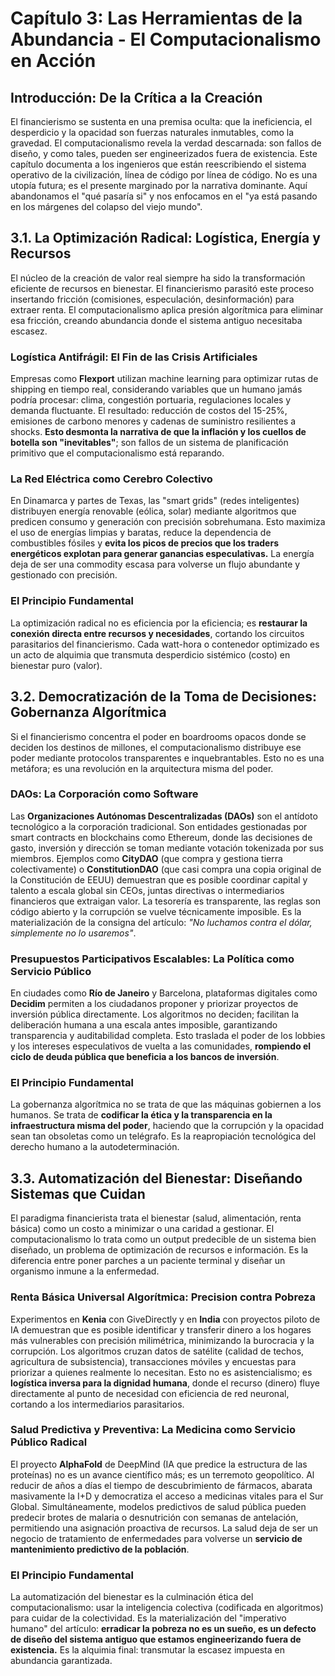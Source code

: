 # Capítulo 3: Las Herramientas de la Abundancia - El Computacionalismo en Acción

## Introducción: De la Crítica a la Creación

El financierismo se sustenta en una premisa oculta: que la ineficiencia, el desperdicio y la opacidad son fuerzas naturales inmutables, como la gravedad. El computacionalismo revela la verdad descarnada: son fallos de diseño, y como tales, pueden ser engineerizados fuera de existencia. Este capítulo documenta a los ingenieros que están reescribiendo el sistema operativo de la civilización, línea de código por línea de código. No es una utopía futura; es el presente marginado por la narrativa dominante. Aquí abandonamos el "qué pasaría si" y nos enfocamos en el "ya está pasando en los márgenes del colapso del viejo mundo".

## 3.1. La Optimización Radical: Logística, Energía y Recursos

El núcleo de la creación de valor real siempre ha sido la transformación eficiente de recursos en bienestar. El financierismo parasitó este proceso insertando fricción (comisiones, especulación, desinformación) para extraer renta. El computacionalismo aplica presión algorítmica para eliminar esa fricción, creando abundancia donde el sistema antiguo necesitaba escasez.

### Logística Antifrágil: El Fin de las Crisis Artificiales
Empresas como **Flexport** utilizan machine learning para optimizar rutas de shipping en tiempo real, considerando variables que un humano jamás podría procesar: clima, congestión portuaria, regulaciones locales y demanda fluctuante. El resultado: reducción de costos del 15-25%, emisiones de carbono menores y cadenas de suministro resilientes a shocks. **Esto desmonta la narrativa de que la inflación y los cuellos de botella son "inevitables"**; son fallos de un sistema de planificación primitivo que el computacionalismo está reparando.

### La Red Eléctrica como Cerebro Colectivo
En Dinamarca y partes de Texas, las "smart grids" (redes inteligentes) distribuyen energía renovable (eólica, solar) mediante algoritmos que predicen consumo y generación con precisión sobrehumana. Esto maximiza el uso de energías limpias y baratas, reduce la dependencia de combustibles fósiles y **evita los picos de precios que los traders energéticos explotan para generar ganancias especulativas.** La energía deja de ser una commodity escasa para volverse un flujo abundante y gestionado con precisión.

### El Principio Fundamental
La optimización radical no es eficiencia por la eficiencia; es **restaurar la conexión directa entre recursos y necesidades**, cortando los circuitos parasitarios del financierismo. Cada watt-hora o contenedor optimizado es un acto de alquimia que transmuta desperdicio sistémico (costo) en bienestar puro (valor).

## 3.2. Democratización de la Toma de Decisiones: Gobernanza Algorítmica

Si el financierismo concentra el poder en boardrooms opacos donde se deciden los destinos de millones, el computacionalismo distribuye ese poder mediante protocolos transparentes e inquebrantables. Esto no es una metáfora; es una revolución en la arquitectura misma del poder.

### DAOs: La Corporación como Software
Las **Organizaciones Autónomas Descentralizadas (DAOs)** son el antídoto tecnológico a la corporación tradicional. Son entidades gestionadas por smart contracts en blockchains como Ethereum, donde las decisiones de gasto, inversión y dirección se toman mediante votación tokenizada por sus miembros. Ejemplos como **CityDAO** (que compra y gestiona tierra colectivamente) o **ConstitutionDAO** (que casi compra una copia original de la Constitución de EEUU) demuestran que es posible coordinar capital y talento a escala global sin CEOs, juntas directivas o intermediarios financieros que extraigan valor. La tesorería es transparente, las reglas son código abierto y la corrupción se vuelve técnicamente imposible. Es la materialización de la consigna del artículo: *"No luchamos contra el dólar, simplemente no lo usaremos"*.

### Presupuestos Participativos Escalables: La Política como Servicio Público
En ciudades como **Río de Janeiro** y Barcelona, plataformas digitales como **Decidim** permiten a los ciudadanos proponer y priorizar proyectos de inversión pública directamente. Los algoritmos no deciden; facilitan la deliberación humana a una escala antes imposible, garantizando transparencia y auditabilidad completa. Esto traslada el poder de los lobbies y los intereses especulativos de vuelta a las comunidades, **rompiendo el ciclo de deuda pública que beneficia a los bancos de inversión**.

### El Principio Fundamental
La gobernanza algorítmica no se trata de que las máquinas gobiernen a los humanos. Se trata de **codificar la ética y la transparencia en la infraestructura misma del poder**, haciendo que la corrupción y la opacidad sean tan obsoletas como un telégrafo. Es la reapropiación tecnológica del derecho humano a la autodeterminación.

## 3.3. Automatización del Bienestar: Diseñando Sistemas que Cuidan

El paradigma financierista trata el bienestar (salud, alimentación, renta básica) como un costo a minimizar o una caridad a gestionar. El computacionalismo lo trata como un output predecible de un sistema bien diseñado, un problema de optimización de recursos e información. Es la diferencia entre poner parches a un paciente terminal y diseñar un organismo inmune a la enfermedad.

### Renta Básica Universal Algorítmica: Precision contra Pobreza
Experimentos en **Kenia** con GiveDirectly y en **India** con proyectos piloto de IA demuestran que es posible identificar y transferir dinero a los hogares más vulnerables con precisión milimétrica, minimizando la burocracia y la corrupción. Los algoritmos cruzan datos de satélite (calidad de techos, agricultura de subsistencia), transacciones móviles y encuestas para priorizar a quienes realmente lo necesitan. Esto no es asistencialismo; es **logística inversa para la dignidad humana**, donde el recurso (dinero) fluye directamente al punto de necesidad con eficiencia de red neuronal, cortando a los intermediarios parasitarios.

### Salud Predictiva y Preventiva: La Medicina como Servicio Público Radical
El proyecto **AlphaFold** de DeepMind (IA que predice la estructura de las proteínas) no es un avance científico más; es un terremoto geopolítico. Al reducir de años a días el tiempo de descubrimiento de fármacos, abarata masivamente la I+D y democratiza el acceso a medicinas vitales para el Sur Global. Simultáneamente, modelos predictivos de salud pública pueden predecir brotes de malaria o desnutrición con semanas de antelación, permitiendo una asignación proactiva de recursos. La salud deja de ser un negocio de tratamiento de enfermedades para volverse un **servicio de mantenimiento predictivo de la población**.

### El Principio Fundamental
La automatización del bienestar es la culminación ética del computacionalismo: usar la inteligencia colectiva (codificada en algoritmos) para cuidar de la colectividad. Es la materialización del "imperativo humano" del artículo: **erradicar la pobreza no es un sueño, es un defecto de diseño del sistema antiguo que estamos engineerizando fuera de existencia.** Es la alquimia final: transmutar la escasez impuesta en abundancia garantizada.